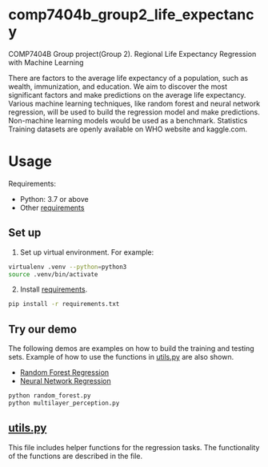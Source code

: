 # comp7404b_group2_life_expectancy
COMP7404B Group project(Group 2). Regional Life Expectancy Regression with Machine Learning

There are factors to the average life expectancy of a population, such as wealth, immunization, and education. We aim to discover the most significant factors and make predictions on the average life expectancy. Various machine learning techniques, like random forest and neural network regression, will be used to build the regression model and make predictions. Non-machine learning models would be used as a benchmark. Statistics Training datasets are openly available on WHO website and kaggle.com.

# Usage
Requirements:
-   Python: 3.7 or above
-   Other [requirements](requirements.txt)

## Set up
1.  Set up virtual environment. For example:
```bash
virtualenv .venv --python=python3
source .venv/bin/activate
```

2.  Install [requirements](requirements.txt).
```bash
pip install -r requirements.txt
```

## Try our demo

The following demos are examples on how to build the training and testing sets. Example of how to use the functions in [utils.py](utils.py) are also shown.

-   [Random Forest Regression](random_forest.py)
-   [Neural Network Regression](multilayer_perception.py)

```bash
python random_forest.py
python multilayer_perception.py
```

## [utils.py](utils.py)

This file includes helper functions for the regression tasks. The functionality of the functions are described in the file.